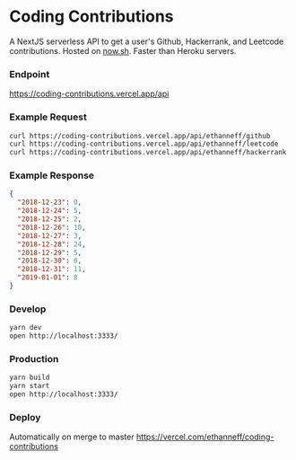 # Coding Contributions

A NextJS serverless API to get a user's Github, Hackerrank, and Leetcode contributions. Hosted on [now.sh](https://now.sh/). Faster than Heroku servers.

### Endpoint

https://coding-contributions.vercel.app/api

### Example Request

```sh
curl https://coding-contributions.vercel.app/api/ethanneff/github
curl https://coding-contributions.vercel.app/api/ethanneff/leetcode
curl https://coding-contributions.vercel.app/api/ethanneff/hackerrank
```

### Example Response

```json
{
  "2018-12-23": 0,
  "2018-12-24": 5,
  "2018-12-25": 2,
  "2018-12-26": 10,
  "2018-12-27": 3,
  "2018-12-28": 24,
  "2018-12-29": 5,
  "2018-12-30": 0,
  "2018-12-31": 11,
  "2019-01-01": 8
}
```

### Develop

```sh
yarn dev
open http://localhost:3333/
```

### Production

```sh
yarn build
yarn start
open http://localhost:3333/
```

### Deploy

Automatically on merge to master
https://vercel.com/ethanneff/coding-contributions
